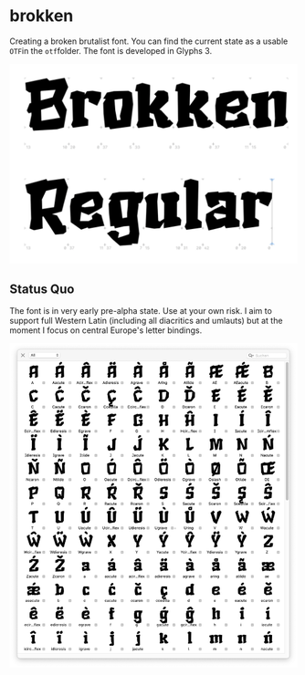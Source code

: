 # brokken
 Creating a broken brutalist font. You can find the current state as a usable `OTF`in the `otf`folder. The font is developed in Glyphs 3.

 ![Teaser Brokken](img/teaser.png)

 ## Status Quo
 The font is in very early pre-alpha state. Use at your own risk. I aim to support full Western Latin (including all diacritics and umlauts) but at the moment I focus on central Europe's letter bindings. 

![Glyph Table](img/palette.png)
